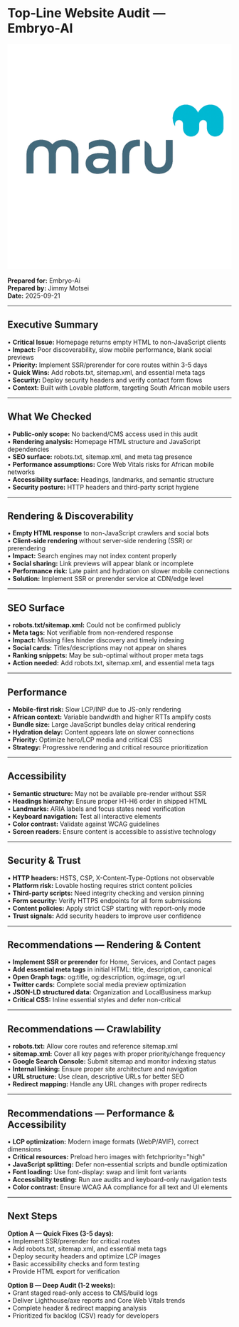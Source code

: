 # Top‑Line Website Audit — Embryo‑AI

![MaruOnline Logo](assets/maru-logo.png)

**Prepared for:** Embryo-Ai  
**Prepared by:** Jimmy Motsei  
**Date:** 2025-09-21

---

## Executive Summary

• **Critical Issue:** Homepage returns empty HTML to non-JavaScript clients  
• **Impact:** Poor discoverability, slow mobile performance, blank social previews  
• **Priority:** Implement SSR/prerender for core routes within 3-5 days  
• **Quick Wins:** Add robots.txt, sitemap.xml, and essential meta tags  
• **Security:** Deploy security headers and verify contact form flows  
• **Context:** Built with Lovable platform, targeting South African mobile users

---

## What We Checked

• **Public-only scope:** No backend/CMS access used in this audit  
• **Rendering analysis:** Homepage HTML structure and JavaScript dependencies  
• **SEO surface:** robots.txt, sitemap.xml, and meta tag presence  
• **Performance assumptions:** Core Web Vitals risks for African mobile networks  
• **Accessibility surface:** Headings, landmarks, and semantic structure  
• **Security posture:** HTTP headers and third-party script hygiene

---

## Rendering & Discoverability

• **Empty HTML response** to non-JavaScript crawlers and social bots  
• **Client-side rendering** without server-side rendering (SSR) or prerendering  
• **Impact:** Search engines may not index content properly  
• **Social sharing:** Link previews will appear blank or incomplete  
• **Performance risk:** Late paint and hydration on slower mobile connections  
• **Solution:** Implement SSR or prerender service at CDN/edge level

---

## SEO Surface

• **robots.txt/sitemap.xml:** Could not be confirmed publicly  
• **Meta tags:** Not verifiable from non-rendered response  
• **Impact:** Missing files hinder discovery and timely indexing  
• **Social cards:** Titles/descriptions may not appear on shares  
• **Ranking snippets:** May be sub-optimal without proper meta tags  
• **Action needed:** Add robots.txt, sitemap.xml, and essential meta tags

---

## Performance

• **Mobile-first risk:** Slow LCP/INP due to JS-only rendering  
• **African context:** Variable bandwidth and higher RTTs amplify costs  
• **Bundle size:** Large JavaScript bundles delay critical rendering  
• **Hydration delay:** Content appears late on slower connections  
• **Priority:** Optimize hero/LCP media and critical CSS  
• **Strategy:** Progressive rendering and critical resource prioritization

---

## Accessibility

• **Semantic structure:** May not be available pre-render without SSR  
• **Headings hierarchy:** Ensure proper H1-H6 order in shipped HTML  
• **Landmarks:** ARIA labels and focus states need verification  
• **Keyboard navigation:** Test all interactive elements  
• **Color contrast:** Validate against WCAG guidelines  
• **Screen readers:** Ensure content is accessible to assistive technology

---

## Security & Trust

• **HTTP headers:** HSTS, CSP, X-Content-Type-Options not observable  
• **Platform risk:** Lovable hosting requires strict content policies  
• **Third-party scripts:** Need integrity checking and version pinning  
• **Form security:** Verify HTTPS endpoints for all form submissions  
• **Content policies:** Apply strict CSP starting with report-only mode  
• **Trust signals:** Add security headers to improve user confidence

---

## Recommendations — Rendering & Content

• **Implement SSR or prerender** for Home, Services, and Contact pages  
• **Add essential meta tags** in initial HTML: title, description, canonical  
• **Open Graph tags:** og:title, og:description, og:image, og:url  
• **Twitter cards:** Complete social media preview optimization  
• **JSON-LD structured data:** Organization and LocalBusiness markup  
• **Critical CSS:** Inline essential styles and defer non-critical

---

## Recommendations — Crawlability

• **robots.txt:** Allow core routes and reference sitemap.xml  
• **sitemap.xml:** Cover all key pages with proper priority/change frequency  
• **Google Search Console:** Submit sitemap and monitor indexing status  
• **Internal linking:** Ensure proper site architecture and navigation  
• **URL structure:** Use clean, descriptive URLs for better SEO  
• **Redirect mapping:** Handle any URL changes with proper redirects

---

## Recommendations — Performance & Accessibility

• **LCP optimization:** Modern image formats (WebP/AVIF), correct dimensions  
• **Critical resources:** Preload hero images with fetchpriority="high"  
• **JavaScript splitting:** Defer non-essential scripts and bundle optimization  
• **Font loading:** Use font-display: swap and limit font variants  
• **Accessibility testing:** Run axe audits and keyboard-only navigation tests  
• **Color contrast:** Ensure WCAG AA compliance for all text and UI elements

---

## Next Steps

**Option A — Quick Fixes (3-5 days):**  
• Implement SSR/prerender for critical routes  
• Add robots.txt, sitemap.xml, and essential meta tags  
• Deploy security headers and optimize LCP images  
• Basic accessibility checks and form testing  
• Provide HTML export for verification

**Option B — Deep Audit (1-2 weeks):**  
• Grant staged read-only access to CMS/build logs  
• Deliver Lighthouse/axe reports and Core Web Vitals trends  
• Complete header & redirect mapping analysis  
• Prioritized fix backlog (CSV) ready for developers
